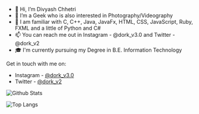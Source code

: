 - 👋 Hi, I’m Divyash Chhetri
- 👀 I’m a Geek who is also interested in Photography/Videography
- 🌱 I am familiar with C, C++, Java, JavaFx, HTML, CSS, JavaScript, Ruby, FXML and a little of Python and C#
- 📫 You can reach me out in Instagram - @dork_v3.0 and Twitter - @dork_v2
- 🎓 I'm currently pursuing my Degree in B.E. Information Technology


Get in touch with me on: 
  * Instagram - [@dork_v3.0](https://www.instagram.com/dork_v3.0)
  * Twitter - [@dork_v2](https://www.twitter.com/dork_v2)

![Github Stats](https://github-readme-stats.vercel.app/api?username=divyashC&count_private=true&show_icons=true&include_all_commits=true)

![Top Langs](https://github-readme-stats.vercel.app/api/top-langs/?username=divyashC&hide=TeX&layout=compact)

<!---
divyashC/divyashC is a ✨ special ✨ repository because its `README.md` (this file) appears on your GitHub profile.
You can click the Preview link to take a look at your changes.

- 💞️ I’m looking to collaborate on ...

--->
